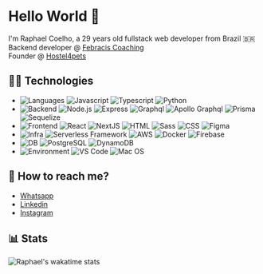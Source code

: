 # Hello World 👋

I'm Raphael Coelho, a 29 years old fullstack web developer from Brazil 🇧🇷  
Backend developer @ [Febracis Coaching](https://www.linkedin.com/school/febracis-coaching/)  
Founder @ [Hostel4pets](https://github.com/hostel4pets)

## 👨‍💻 Technologies

* ![Languages](https://img.shields.io/badge/-Languages-white?style=flat)
![Javascript](https://img.shields.io/badge/-Javascript-black?style=flat&logo=javascript)
![Typescript](https://img.shields.io/badge/-Typescript-black?style=flat&logo=typescript)
![Python](https://img.shields.io/badge/-Python-black?style=flat&logo=python)
* ![Backend](https://img.shields.io/badge/-Backend-white?style=flat)
![Node.js](https://img.shields.io/badge/-Node.js-black?style=flat&logo=nodedotjs)
![Express](https://img.shields.io/badge/-Express-black?style=flat&logo=express)
![Graphql](https://img.shields.io/badge/-GraphQL-black?style=flat&logo=graphql)
![Apollo Graphql](https://img.shields.io/badge/-Apollo_GraphQL-black?style=flat&logo=apollographql)
![Prisma](https://img.shields.io/badge/-Prisma-black?style=flat&logo=prisma)
![Sequelize](https://img.shields.io/badge/-Sequelize-black?style=flat&logo=sequelize)
* ![Frontend](https://img.shields.io/badge/-Frontend-white?style=flat)
![React](https://img.shields.io/badge/-React-black?style=flat&logo=react)
![NextJS](https://img.shields.io/badge/-NextJS-black?style=flat&logo=nextdotjs)
![HTML](https://img.shields.io/badge/-HTML-black?style=flat&logo=HTML5)
![Sass](https://img.shields.io/badge/-Sass-black?style=flat&logo=sass)
![CSS](https://img.shields.io/badge/-CSS-black?style=flat&logo=CSS3)
![Figma](https://img.shields.io/badge/-Figma-black?style=flat&logo=figma)
* ![Infra](https://img.shields.io/badge/-Infra-white?style=flat)
![Serverless Framework](https://img.shields.io/badge/-Serverless_Framework-black?style=flat&logo=serverless)
![AWS](https://img.shields.io/badge/-AWS-black?style=flat&logo=amazonaws)
![Docker](https://img.shields.io/badge/-Docker-black?style=flat&logo=docker)
![Firebase](https://img.shields.io/badge/-Firebase-black?style=flat&logo=firebase)
* ![DB](https://img.shields.io/badge/-DB-white?style=flat)
![PostgreSQL](https://img.shields.io/badge/-PostgreSQL-black?style=flat&logo=postgresql)
![DynamoDB](https://img.shields.io/badge/-DynamoDB-black?style=flat&logo=amazondynamodb)
* ![Environment](https://img.shields.io/badge/-Environment-white?style=flat)
![VS Code](https://img.shields.io/badge/-VS_Code-black?style=flat&logo=visualstudiocode)
![Mac OS](https://img.shields.io/badge/-Mac_OS-black?style=flat&logo=apple)

## 📲 How to reach me?
* [Whatsapp](https://wa.me/5581999006449)
* [Linkedin](https://www.linkedin.com/in/raphaelc0elh0/)
* [Instagram](https://www.instagram.com/raphaelc0elh0/)

## 📊 Stats
![Raphael's wakatime stats](https://github-readme-stats.vercel.app/api/wakatime?username=@raphaelc0elh0&layout=compact&langs_count=8&custom_title=WakaTime+Stats+(all+time))
